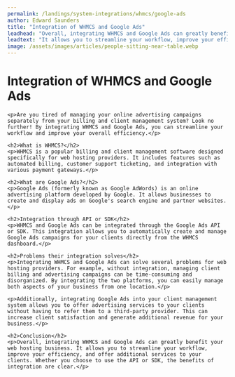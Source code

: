 ```yaml
---
permalink: /landings/system-integrations/whmcs/google-ads
author: Edward Saunders
title: "Integration of WHMCS and Google Ads"
leadhead: "Overall, integrating WHMCS and Google Ads can greatly benefit your web hosting business"
leadtext: "It allows you to streamline your workflow, improve your efficiency, and offer additional services to your clients. Whether you choose to use the API or SDK, the benefits of integration are clear."
image: /assets/images/articles/people-sitting-near-table.webp
---
```

<div class="arttext">	<h1>Integration of WHMCS and Google Ads</h1>

	<p>Are you tired of managing your online advertising campaigns separately from your billing and client management system? Look no further! By integrating WHMCS and Google Ads, you can streamline your workflow and improve your overall efficiency.</p>

	<h2>What is WHMCS?</h2>
	<p>WHMCS is a popular billing and client management software designed specifically for web hosting providers. It includes features such as automated billing, customer support ticketing, and integration with various payment gateways.</p>

	<h2>What are Google Ads?</h2>
	<p>Google Ads (formerly known as Google AdWords) is an online advertising platform developed by Google. It allows businesses to create and display ads on Google's search engine and partner websites.</p>

	<h2>Integration through API or SDK</h2>
	<p>WHMCS and Google Ads can be integrated through the Google Ads API or SDK. This integration allows you to automatically create and manage Google Ads campaigns for your clients directly from the WHMCS dashboard.</p>

	<h2>Problems their integration solves</h2>
	<p>Integrating WHMCS and Google Ads can solve several problems for web hosting providers. For example, without integration, managing client billing and advertising campaigns can be time-consuming and disorganized. By integrating the two platforms, you can easily manage both aspects of your business from one location.</p>

	<p>Additionally, integrating Google Ads into your client management system allows you to offer advertising services to your clients without having to refer them to a third-party provider. This can increase client satisfaction and generate additional revenue for your business.</p>

	<h2>Conclusion</h2>
	<p>Overall, integrating WHMCS and Google Ads can greatly benefit your web hosting business. It allows you to streamline your workflow, improve your efficiency, and offer additional services to your clients. Whether you choose to use the API or SDK, the benefits of integration are clear.</p>
</div>